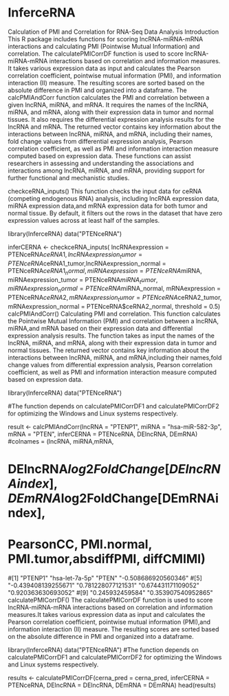 # InferceRNA
Calculation of PMI and Correlation for RNA-Seq Data Analysis
Introduction
This R package includes functions for scoring lncRNA-miRNA-mRNA interactions and calculating PMI (Pointwise Mutual Information) and correlation. The calculatePMICorrDF function is used to score lncRNA-miRNA-mRNA interactions based on correlation and information measures. It takes various expression data as input and calculates the Pearson correlation coefficient, pointwise mutual information (PMI), and information interaction (II) measure. The resulting scores are sorted based on the absolute difference in PMI and organized into a dataframe. The calcPMIAndCorr function calculates the PMI and correlation between a given lncRNA, miRNA, and mRNA. It requires the names of the lncRNA, miRNA, and mRNA, along with their expression data in tumor and normal tissues. It also requires the differential expression analysis results for the lncRNA and mRNA. The returned vector contains key information about the interactions between lncRNA, miRNA, and mRNA, including their names, fold change values from differential expression analysis, Pearson correlation coefficient, as well as PMI and information interaction measure computed based on expression data. These functions can assist researchers in assessing and understanding the associations and interactions among lncRNA, miRNA, and mRNA, providing support for further functional and mechanistic studies.

checkceRNA_inputs()
This function checks the input data for ceRNA (competing endogenous RNA) analysis, including lncRNA expression data, miRNA expression data,and mRNA expression data for both tumor and normal tissue. By default, it filters out the rows in the dataset that have zero expression values across at least half of the samples.

library(InferceRNA)
data("PTENceRNA")

inferCERNA <- checkceRNA_inputs(
                  lncRNAexpression = PTENceRNA$ceRNA1,lncRNAexpression_tumor = PTENceRNA$ceRNA1_tumor,lncRNAexpression_normal = PTENceRNA$ceRNA1_normal,
                  miRNAexpression = PTENceRNA$miRNA, miRNAexpression_tumor = PTENceRNA$miRNA_tumor, miRNAexpression_normal = PTENceRNA$miRNA_normal,
                  mRNAexpression = PTENceRNA$ceRNA2, mRNAexpression_tumor = PTENceRNA$ceRNA2_tumor, mRNAexpression_normal = PTENceRNA$ceRNA2_normal,
                  threshold = 0.5)
calcPMIAndCorr()
Calculating PMI and correlation. This function calculates the Pointwise Mutual Information (PMI) and correlation between a lncRNA, miRNA,and mRNA based on their expression data and differential expression analysis results. The function takes as input the names of the lncRNA, miRNA, and mRNA, along with their expression data in tumor and normal tissues. The returned vector contains key information about the interactions between lncRNA, miRNA, and mRNA,including their names,fold change values from differential expression analysis, Pearson correlation coefficient, as well as PMI and information interaction measure computed based on expression data.

library(InferceRNA)
data("PTENceRNA")

#The function depends on calculatePMICorrDF1 and calculatePMICorrDF2 for optimizing the Windows and Linux systems respectively.

result <- calcPMIAndCorr(lncRNA = "PTENP1", miRNA = "hsa-miR-582-3p", mRNA = "PTEN", 
                      inferCERNA = PTENceRNA,
                      DElncRNA, DEmRNA)
#colnames = (lncRNA, miRNA,mRNA,
#            DElncRNA$log2FoldChange[DElncRNAindex],DEmRNA$log2FoldChange[DEmRNAindex], 
#            PearsonCC, PMI.normal, PMI.tumor,absdiffPMI, diffCMIMI)
#[1] "PTENP1"             "hsa-let-7a-5p"      "PTEN"               "-0.508686920560346"
#[5] "-0.439408139255671" "0.781228077121531"  "0.674431171109052"  "0.920363630693052"
#[9] "0.245932459584"     "0.353907540952865"
calculatePMICorrDF()
The calculatePMICorrDF function is used to score lncRNA-miRNA-mRNA interactions based on correlation and information measures.It takes various expression data as input and calculates the Pearson correlation coefficient, pointwise mutual information (PMI),and information interaction (II) measure. The resulting scores are sorted based on the absolute difference in PMI and organized into a dataframe.

library(InferceRNA)
data("PTENceRNA")
#The function depends on calculatePMICorrDF1 and calculatePMICorrDF2 for optimizing the Windows and Linux systems respectively.

results <- calculatePMICorrDF(cerna_pred = cerna_pred,
                               inferCERNA = PTENceRNA,
                               DElncRNA = DElncRNA, DEmRNA = DEmRNA)
head(results)
